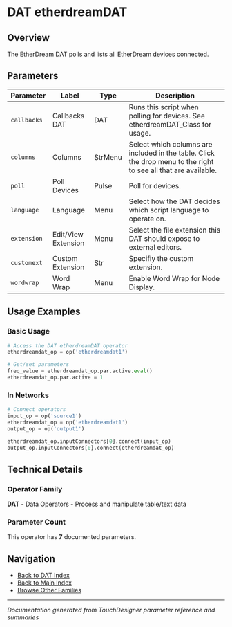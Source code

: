 # DAT etherdreamDAT

## Overview

The EtherDream DAT polls and lists all EtherDream devices connected.

## Parameters

| Parameter | Label | Type | Description |
|-----------|-------|------|-------------|
| `callbacks` | Callbacks DAT | DAT | Runs this script when polling for devices. See etherdreamDAT_Class for usage. |
| `columns` | Columns | StrMenu | Select which columns are included in the table. Click the drop menu to the right to see all that are available. |
| `poll` | Poll Devices | Pulse | Poll for devices. |
| `language` | Language | Menu | Select how the DAT decides which script language to operate on. |
| `extension` | Edit/View Extension | Menu | Select the file extension this DAT should expose to external editors. |
| `customext` | Custom Extension | Str | Specifiy the custom extension. |
| `wordwrap` | Word Wrap | Menu | Enable Word Wrap for Node Display. |

## Usage Examples

### Basic Usage

```python
# Access the DAT etherdreamDAT operator
etherdreamdat_op = op('etherdreamdat1')

# Get/set parameters
freq_value = etherdreamdat_op.par.active.eval()
etherdreamdat_op.par.active = 1
```

### In Networks

```python
# Connect operators
input_op = op('source1')
etherdreamdat_op = op('etherdreamdat1')
output_op = op('output1')

etherdreamdat_op.inputConnectors[0].connect(input_op)
output_op.inputConnectors[0].connect(etherdreamdat_op)
```

## Technical Details

### Operator Family

**DAT** - Data Operators - Process and manipulate table/text data

### Parameter Count

This operator has **7** documented parameters.

## Navigation

- [Back to DAT Index](../DAT/DAT_INDEX.md)
- [Back to Main Index](../OPERATORS_INDEX.md)
- [Browse Other Families](../OPERATORS_INDEX.md#quick-navigation)

---
*Documentation generated from TouchDesigner parameter reference and summaries*
